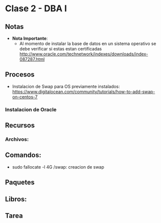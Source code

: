 # Clase 2 - DBA I

## Notas

* __Nota Importante__:
  * Al momento de instalar la base de datos en un sistema operativo se debe verificar si estas estan certificadas http://www.oracle.com/technetwork/indexes/downloads/index-087287.html

## Procesos
  * Instalacion de Swap para OS previamente instalados: https://www.digitalocean.com/community/tutorials/how-to-add-swap-on-centos-7

### Instalacion de Oracle

## Recursos

### Archivos:

## Comandos:
  *  sudo fallocate -l 4G /swap: creacion de swap

## Paquetes

## Libros:

## Tarea

